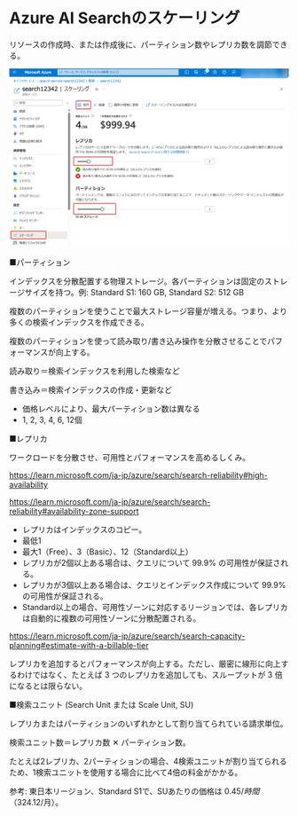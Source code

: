 # Azure AI Searchのスケーリング

リソースの作成時、または作成後に、パーティション数やレプリカ数を調節できる。

![Alt text](../image-5.png)

■パーティション

インデックスを分散配置する物理ストレージ。各パーティションは固定のストレージサイズを持つ。例: Standard S1: 160 GB, Standard S2: 512 GB

複数のパーティションを使うことで最大ストレージ容量が増える。つまり、より多くの検索インデックスを作成できる。

複数のパーティションを使って読み取り/書き込み操作を分散させることでパフォーマンスが向上する。

読み取り＝検索インデックスを利用した検索など

書き込み＝検索インデックスの作成・更新など

- 価格レベルにより、最大パーティション数は異なる
- 1, 2, 3, 4, 6, 12個

■レプリカ

ワークロードを分散させ、可用性とパフォーマンスを高めるしくみ。

https://learn.microsoft.com/ja-jp/azure/search/search-reliability#high-availability

https://learn.microsoft.com/ja-jp/azure/search/search-reliability#availability-zone-support

- レプリカはインデックスのコピー。
- 最低1
- 最大1（Free）、3（Basic）、12（Standard以上）
- レプリカが2個以上ある場合は、クエリについて 99.9% の可用性が保証される。
- レプリカが3個以上ある場合は、クエリとインデックス作成について 99.9% の可用性が保証される。
- Standard以上の場合、可用性ゾーンに対応するリージョンでは、各レプリカは自動的に複数の可用性ゾーンに分散配置される。

https://learn.microsoft.com/ja-jp/azure/search/search-capacity-planning#estimate-with-a-billable-tier

レプリカを追加するとパフォーマンスが向上する。ただし、厳密に線形に向上するわけではなく、たとえば 3 つのレプリカを追加しても、スループットが 3 倍になるとは限らない。

■検索ユニット (Search Unit または Scale Unit, SU)

レプリカまたはパーティションのいずれかとして割り当てられている請求単位。

検索ユニット数＝レプリカ数 ✕ パーティション数。

たとえば2レプリカ、2パーティションの場合、4検索ユニットが割り当てられるため、1検索ユニットを使用する場合に比べて4倍の料金がかかる。

参考: 東日本リージョン、Standard S1で、SUあたりの価格は $0.45/時間（$324.12/月）。
